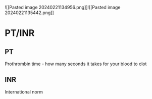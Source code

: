 ![[Pasted image 20240221134956.png]]![[Pasted image 20240221135442.png]]

# PT/INR
## PT
Prothrombin time - how many seconds it takes for your blood to clot
## INR 
International norm
